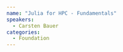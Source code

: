 ```yaml
---
name: "Julia for HPC - Fundamentals"
speakers:
  - Carsten Bauer
categories:
  - Foundation
---
```

